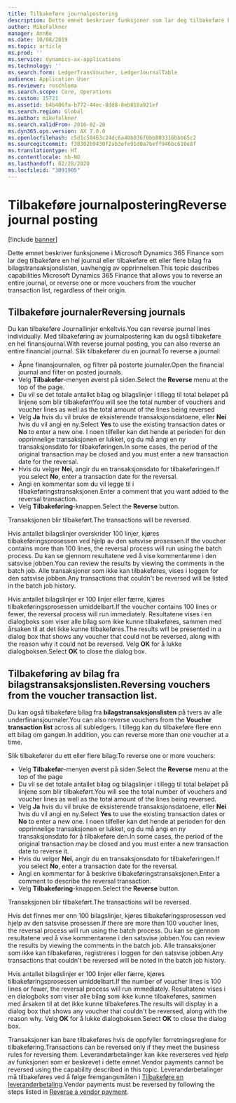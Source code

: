 ```yaml
---
title: Tilbakeføre journalpostering
description: Dette emnet beskriver funksjoner som lar deg tilbakeføre bilag fra bilagstransaksjonslisten eller fra finansjournaler.
author: MikeFalkner
manager: AnnBe
ms.date: 10/08/2019
ms.topic: article
ms.prod: ''
ms.service: dynamics-ax-applications
ms.technology: ''
ms.search.form: LedgerTransVoucher, LedgerJournalTable
audience: Application User
ms.reviewer: roschloma
ms.search.scope: Core, Operations
ms.custom: 15721
ms.assetid: b4b406fa-b772-44ec-8dd8-8eb818a921ef
ms.search.region: Global
ms.author: mikefalkner
ms.search.validFrom: 2016-02-28
ms.dyn365.ops.version: AX 7.0.0
ms.openlocfilehash: c5d1c58463c24dc6a40b036f0bb803316bbb65c2
ms.sourcegitcommit: f38302b9430f2ab3efe91d0a7beff946bc610e8f
ms.translationtype: HT
ms.contentlocale: nb-NO
ms.lasthandoff: 02/28/2020
ms.locfileid: "3091905"
---
```

# <a name="reverse-journal-posting"></a><span data-ttu-id="a870e-103">Tilbakeføre journalpostering</span><span class="sxs-lookup"><span data-stu-id="a870e-103">Reverse journal posting</span></span>

[!include [banner](../includes/banner.md)]

<span data-ttu-id="a870e-104">Dette emnet beskriver funksjonene i Microsoft Dynamics 365 Finance som lar deg tilbakeføre en hel journal eller tilbakeføre ett eller flere bilag fra bilagstransaksjonslisten, uavhengig av opprinnelsen.</span><span class="sxs-lookup"><span data-stu-id="a870e-104">This topic describes capabilities Microsoft Dynamics 365 Finance that allows you to reverse an entire journal, or reverse one or more vouchers from the voucher transaction list, regardless of their origin.</span></span> 

## <a name="reversing-journals"></a><span data-ttu-id="a870e-105">Tilbakeføre journaler</span><span class="sxs-lookup"><span data-stu-id="a870e-105">Reversing journals</span></span>

<span data-ttu-id="a870e-106">Du kan tilbakeføre Journallinjer enkeltvis.</span><span class="sxs-lookup"><span data-stu-id="a870e-106">You can reverse journal lines individually.</span></span> <span data-ttu-id="a870e-107">Med tilbakeføring av journalpostering kan du også tilbakeføre en hel finansjournal.</span><span class="sxs-lookup"><span data-stu-id="a870e-107">With reverse journal posting, you can also reverse an entire financial journal.</span></span> <span data-ttu-id="a870e-108">Slik tilbakefører du en journal:</span><span class="sxs-lookup"><span data-stu-id="a870e-108">To reverse a journal:</span></span> 

- <span data-ttu-id="a870e-109">Åpne finansjournalen, og filtrer på posterte journaler.</span><span class="sxs-lookup"><span data-stu-id="a870e-109">Open the financial journal and filter on posted journals.</span></span>
- <span data-ttu-id="a870e-110">Velg **Tilbakefør**-menyen øverst på siden.</span><span class="sxs-lookup"><span data-stu-id="a870e-110">Select the **Reverse** menu at the top of the page.</span></span>
- <span data-ttu-id="a870e-111">Du vil se det totale antallet bilag og bilagslinjer i tillegg til total beløpet på linjene som blir tilbakeført</span><span class="sxs-lookup"><span data-stu-id="a870e-111">You will see the total number of vouchers and voucher lines as well as the total amount of the lines being reversed</span></span>
- <span data-ttu-id="a870e-112">Velg **Ja** hvis du vil bruke de eksisterende transaksjonsdatoene, eller **Nei** hvis du vil angi en ny.</span><span class="sxs-lookup"><span data-stu-id="a870e-112">Select **Yes** to use the existing transaction dates or **No** to enter a new one.</span></span> <span data-ttu-id="a870e-113">I noen tilfeller kan det hende at perioden for den opprinnelige transaksjonen er lukket, og du må angi en ny transaksjonsdato for tilbakeføringen.</span><span class="sxs-lookup"><span data-stu-id="a870e-113">In some cases, the period of the original transaction may be closed and you must enter a new transaction date for the reversal.</span></span>
- <span data-ttu-id="a870e-114">Hvis du velger **Nei**, angir du en transaksjonsdato for tilbakeføringen.</span><span class="sxs-lookup"><span data-stu-id="a870e-114">If you select **No**, enter a transaction date for the reversal.</span></span> 
- <span data-ttu-id="a870e-115">Angi en kommentar som du vil legge til i tilbakeføringstransaksjonen.</span><span class="sxs-lookup"><span data-stu-id="a870e-115">Enter a comment that you want added to the reversal transaction.</span></span>
- <span data-ttu-id="a870e-116">Velg **Tilbakeføring**-knappen.</span><span class="sxs-lookup"><span data-stu-id="a870e-116">Select the **Reverse** button.</span></span>

<span data-ttu-id="a870e-117">Transaksjonen blir tilbakeført.</span><span class="sxs-lookup"><span data-stu-id="a870e-117">The transactions will be reversed.</span></span> 

<span data-ttu-id="a870e-118">Hvis antallet bilagslinjer overskrider 100 linjer, kjøres tilbakeføringsprosessen ved hjelp av den satsvise prosessen.</span><span class="sxs-lookup"><span data-stu-id="a870e-118">If the voucher contains more than 100 lines, the reversal process will run using the batch process.</span></span> <span data-ttu-id="a870e-119">Du kan se gjennom resultatene ved å vise kommentarene i den satsvise jobben.</span><span class="sxs-lookup"><span data-stu-id="a870e-119">You can review the results by viewing the comments in the batch job.</span></span> <span data-ttu-id="a870e-120">Alle transaksjoner som ikke kan tilbakeføres, vises i loggen for den satsvise jobben.</span><span class="sxs-lookup"><span data-stu-id="a870e-120">Any transactions that couldn't be reversed will be listed in the batch job history.</span></span>

<span data-ttu-id="a870e-121">Hvis antallet bilagslinjer er 100 linjer eller færre, kjøres tilbakeføringsprosessen umiddelbart.</span><span class="sxs-lookup"><span data-stu-id="a870e-121">If the voucher contains 100 lines or fewer, the reversal process will run immediately.</span></span> <span data-ttu-id="a870e-122">Resultatene vises i en dialogboks som viser alle bilag som ikke kunne tilbakeføres, sammen med årsaken til at det ikke kunne tilbakeføres.</span><span class="sxs-lookup"><span data-stu-id="a870e-122">The results will be presented in a dialog box that shows any voucher that could not be reversed, along with the reason why it could not be reversed.</span></span> <span data-ttu-id="a870e-123">Velg **OK** for å lukke dialogboksen.</span><span class="sxs-lookup"><span data-stu-id="a870e-123">Select **OK** to close the dialog box.</span></span>

## <a name="reversing-vouchers-from-the-voucher-transaction-list"></a><span data-ttu-id="a870e-124">Tilbakeføring av bilag fra bilagstransaksjonslisten.</span><span class="sxs-lookup"><span data-stu-id="a870e-124">Reversing vouchers from the voucher transaction list.</span></span> 

<span data-ttu-id="a870e-125">Du kan også tilbakeføre bilag fra **bilagstransaksjonslisten** på tvers av alle underfinansjournaler.</span><span class="sxs-lookup"><span data-stu-id="a870e-125">You can also reverse vouchers from the **Voucher transaction list** across all subledgers.</span></span> <span data-ttu-id="a870e-126">I tillegg kan du tilbakeføre flere enn ett bilag om gangen.</span><span class="sxs-lookup"><span data-stu-id="a870e-126">In addition, you can reverse more than one voucher at a time.</span></span> 

<span data-ttu-id="a870e-127">Slik tilbakefører du ett eller flere bilag:</span><span class="sxs-lookup"><span data-stu-id="a870e-127">To reverse one or more vouchers:</span></span> 

- <span data-ttu-id="a870e-128">Velg **Tilbakefør**-menyen øverst på siden.</span><span class="sxs-lookup"><span data-stu-id="a870e-128">Select the **Reverse** menu at the top of the page</span></span>
- <span data-ttu-id="a870e-129">Du vil se det totale antallet bilag og bilagslinjer i tillegg til total beløpet på linjene som blir tilbakeført.</span><span class="sxs-lookup"><span data-stu-id="a870e-129">You will see the total number of vouchers and voucher lines as well as the total amount of the lines being reversed.</span></span>
- <span data-ttu-id="a870e-130">Velg **Ja** hvis du vil bruke de eksisterende transaksjonsdatoene, eller **Nei** hvis du vil angi en ny.</span><span class="sxs-lookup"><span data-stu-id="a870e-130">Select **Yes** to use the existing transaction dates or **No** to enter a new one.</span></span> <span data-ttu-id="a870e-131">I noen tilfeller kan det hende at perioden for den opprinnelige transaksjonen er lukket, og du må angi en ny transaksjonsdato for å tilbakeføre den.</span><span class="sxs-lookup"><span data-stu-id="a870e-131">In some cases, the period of the original transaction may be closed and you must enter a new transaction date to reverse it.</span></span>
- <span data-ttu-id="a870e-132">Hvis du velger **Nei**, angir du en transaksjonsdato for tilbakeføringen.</span><span class="sxs-lookup"><span data-stu-id="a870e-132">If you select **No**, enter a transaction date for the reversal.</span></span> 
- <span data-ttu-id="a870e-133">Angi en kommentar for å beskrive tilbakeføringstransaksjonen.</span><span class="sxs-lookup"><span data-stu-id="a870e-133">Enter a comment to describe the reversal transaction.</span></span>
- <span data-ttu-id="a870e-134">Velg **Tilbakeføring**-knappen.</span><span class="sxs-lookup"><span data-stu-id="a870e-134">Select the **Reverse** button.</span></span>

<span data-ttu-id="a870e-135">Transaksjonen blir tilbakeført.</span><span class="sxs-lookup"><span data-stu-id="a870e-135">The transactions will be reversed.</span></span> 

<span data-ttu-id="a870e-136">Hvis det finnes mer enn 100 bilagslinjer, kjøres tilbakeføringsprosessen ved hjelp av den satsvise prosessen.</span><span class="sxs-lookup"><span data-stu-id="a870e-136">If there are more than 100 voucher lines, the reversal process will run using the batch process.</span></span> <span data-ttu-id="a870e-137">Du kan se gjennom resultatene ved å vise kommentarene i den satsvise jobben.</span><span class="sxs-lookup"><span data-stu-id="a870e-137">You can review the results by viewing the comments in the batch job.</span></span> <span data-ttu-id="a870e-138">Alle transaksjoner som ikke kan tilbakeføres, registreres i loggen for den satsvise jobben.</span><span class="sxs-lookup"><span data-stu-id="a870e-138">Any transactions that couldn't be reversed will be noted in the batch job history.</span></span>

<span data-ttu-id="a870e-139">Hvis antallet bilagslinjer er 100 linjer eller færre, kjøres tilbakeføringsprosessen umiddelbart.</span><span class="sxs-lookup"><span data-stu-id="a870e-139">If the number of voucher lines is 100 lines or fewer, the reversal process will run immediately.</span></span> <span data-ttu-id="a870e-140">Resultatene vises i en dialogboks som viser alle bilag som ikke kunne tilbakeføres, sammen med årsaken til at det ikke kunne tilbakeføres.</span><span class="sxs-lookup"><span data-stu-id="a870e-140">The results will display in a dialog box that shows any voucher that couldn't be reversed, along with the reason why.</span></span> <span data-ttu-id="a870e-141">Velg **OK** for å lukke dialogboksen.</span><span class="sxs-lookup"><span data-stu-id="a870e-141">Select **OK** to close the dialog box.</span></span>

<span data-ttu-id="a870e-142">Transaksjoner kan bare tilbakeføres hvis de oppfyller forretningsreglene for tilbakeføring.</span><span class="sxs-lookup"><span data-stu-id="a870e-142">Transactions can be reversed only if they meet the business rules for reversing them.</span></span> <span data-ttu-id="a870e-143">Leverandørbetalinger kan ikke reverseres ved hjelp av funksjonen som er beskrevet i dette emnet.</span><span class="sxs-lookup"><span data-stu-id="a870e-143">Vendor payments cannot be reversed using the capability described in this topic.</span></span> <span data-ttu-id="a870e-144">Leverandørbetalinger må tilbakeføres ved å følge fremgangsmåten i [Tilbakeføre en leverandørbetaling](https://docs.microsoft.com/dynamics365/finance/accounts-payable/reverse-vendor-payment).</span><span class="sxs-lookup"><span data-stu-id="a870e-144">Vendor payments must be reversed by following the steps listed in [Reverse a vendor payment](https://docs.microsoft.com/dynamics365/finance/accounts-payable/reverse-vendor-payment).</span></span>

